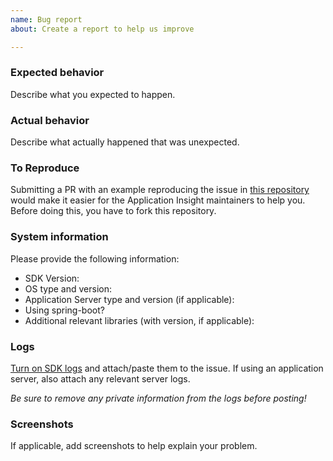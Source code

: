 ```yaml
---
name: Bug report
about: Create a report to help us improve

---
```


### Expected behavior
Describe what you expected to happen.

### Actual behavior
Describe what actually happened that was unexpected.

### To Reproduce

Submitting a PR with an example reproducing the issue in [this repository](https://github.com/microsoft/ApplicationInsights-Java-Repros) would make it easier for the Application Insight maintainers to help you. Before doing this, you have to fork this repository.

### System information
Please provide the following information:
 - SDK Version:
 - OS type and version:
 - Application Server type and version (if applicable):
 - Using spring-boot?
 - Additional relevant libraries (with version, if applicable):

### Logs
[Turn on SDK logs](https://learn.microsoft.com/en-us/azure/azure-monitor/app/java-standalone-config#self-diagnostics) and attach/paste them to the issue. If using an application server, also attach any relevant server logs.

_Be sure to remove any private information from the logs before posting!_

### Screenshots
If applicable, add screenshots to help explain your problem.
